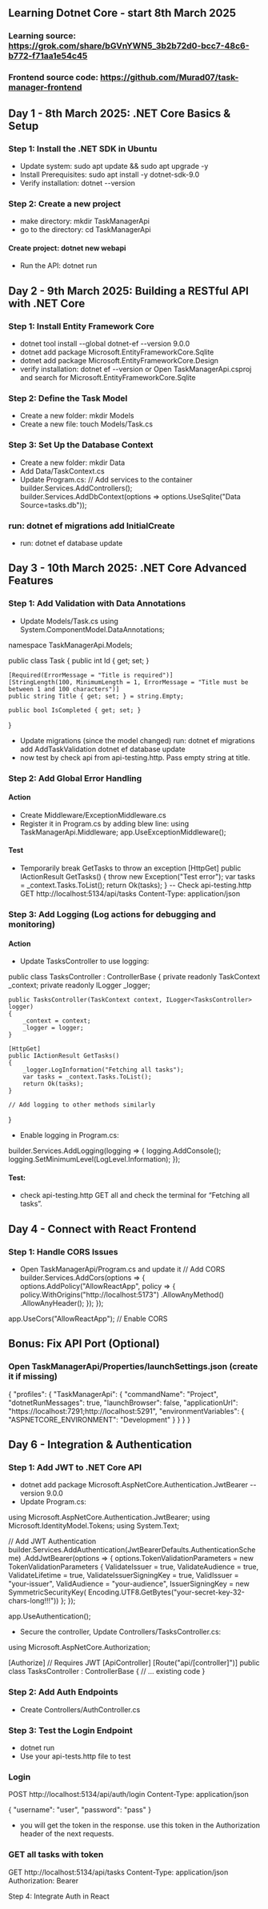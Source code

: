 ## Learning Dotnet Core - start 8th March 2025
### Learning source: https://grok.com/share/bGVnYWN5_3b2b72d0-bcc7-48c6-b772-f71aa1e54c45
### Frontend source code: https://github.com/Murad07/task-manager-frontend

## Day 1 - 8th March 2025: .NET Core Basics & Setup
### Step 1: Install the .NET SDK in Ubuntu
- Update system: sudo apt update && sudo apt upgrade -y
- Install Prerequisites: sudo apt install -y dotnet-sdk-9.0
- Verify installation: dotnet --version

### Step 2: Create a new project
- make directory: mkdir TaskManagerApi
- go to the directory: cd TaskManagerApi

#### Create project: dotnet new webapi
- Run the API: dotnet run

## Day 2 - 9th March 2025: Building a RESTful API with .NET Core
### Step 1: Install Entity Framework Core
- dotnet tool install --global dotnet-ef --version 9.0.0
- dotnet add package Microsoft.EntityFrameworkCore.Sqlite
- dotnet add package Microsoft.EntityFrameworkCore.Design
- verify installation: dotnet ef --version or Open TaskManagerApi.csproj and search for Microsoft.EntityFrameworkCore.Sqlite

### Step 2: Define the Task Model
- Create a new folder: mkdir Models
- Create a new file: touch Models/Task.cs

### Step 3: Set Up the Database Context
- Create a new folder: mkdir Data
- Add Data/TaskContext.cs
- Update Program.cs:
// Add services to the container
builder.Services.AddControllers();
builder.Services.AddDbContext<TaskContext>(options =>
    options.UseSqlite("Data Source=tasks.db"));

### run: dotnet ef migrations add InitialCreate
- run: dotnet ef database update

## Day 3 - 10th March 2025: .NET Core Advanced Features
### Step 1: Add Validation with Data Annotations
- Update Models/Task.cs
using System.ComponentModel.DataAnnotations;

namespace TaskManagerApi.Models;

public class Task
{
    public int Id { get; set; }

    [Required(ErrorMessage = "Title is required")]
    [StringLength(100, MinimumLength = 1, ErrorMessage = "Title must be between 1 and 100 characters")]
    public string Title { get; set; } = string.Empty;

    public bool IsCompleted { get; set; }
}

- Update migrations (since the model changed) run: dotnet ef migrations add AddTaskValidation
dotnet ef database update
- now test by check api from api-testing.http. Pass empty string at title.

### Step 2: Add Global Error Handling
#### Action
- Create Middleware/ExceptionMiddleware.cs
- Register it in Program.cs by adding blew line:
using TaskManagerApi.Middleware;
app.UseExceptionMiddleware();

#### Test
- Temporarily break GetTasks to throw an exception
[HttpGet]
public IActionResult GetTasks()
{
    throw new Exception("Test error");
    var tasks = _context.Tasks.ToList();
    return Ok(tasks);
}
-- Check api-testing.http
GET http://localhost:5134/api/tasks
Content-Type: application/json

### Step 3: Add Logging (Log actions for debugging and monitoring)
#### Action
- Update TasksController to use logging:

public class TasksController : ControllerBase
{
    private readonly TaskContext _context;
    private readonly ILogger<TasksController> _logger;

    public TasksController(TaskContext context, ILogger<TasksController> logger)
    {
        _context = context;
        _logger = logger;
    }

    [HttpGet]
    public IActionResult GetTasks()
    {
        _logger.LogInformation("Fetching all tasks");
        var tasks = _context.Tasks.ToList();
        return Ok(tasks);
    }

    // Add logging to other methods similarly
}

- Enable logging in Program.cs:

builder.Services.AddLogging(logging =>
{
    logging.AddConsole();
    logging.SetMinimumLevel(LogLevel.Information);
});

#### Test:
- check api-testing.http GET all and check the terminal for “Fetching all tasks”.

## Day 4 - Connect with React Frontend
### Step 1: Handle CORS Issues
- Open TaskManagerApi/Program.cs and update it
// Add CORS
builder.Services.AddCors(options =>
{
    options.AddPolicy("AllowReactApp", policy =>
    {
        policy.WithOrigins("http://localhost:5173")
              .AllowAnyMethod()
              .AllowAnyHeader();
    });
});

app.UseCors("AllowReactApp"); // Enable CORS


## Bonus: Fix API Port (Optional)

### Open TaskManagerApi/Properties/launchSettings.json (create it if missing)
{
  "profiles": {
    "TaskManagerApi": {
      "commandName": "Project",
      "dotnetRunMessages": true,
      "launchBrowser": false,
      "applicationUrl": "https://localhost:7291;http://localhost:5291",
      "environmentVariables": {
        "ASPNETCORE_ENVIRONMENT": "Development"
      }
    }
  }
}

## Day 6 - Integration & Authentication

### Step 1: Add JWT to .NET Core API
- dotnet add package Microsoft.AspNetCore.Authentication.JwtBearer --version 9.0.0
- Update Program.cs:



using Microsoft.AspNetCore.Authentication.JwtBearer;
using Microsoft.IdentityModel.Tokens;
using System.Text;

// Add JWT Authentication
builder.Services.AddAuthentication(JwtBearerDefaults.AuthenticationScheme)
    .AddJwtBearer(options =>
    {
        options.TokenValidationParameters = new TokenValidationParameters
        {
            ValidateIssuer = true,
            ValidateAudience = true,
            ValidateLifetime = true,
            ValidateIssuerSigningKey = true,
            ValidIssuer = "your-issuer",
            ValidAudience = "your-audience",
            IssuerSigningKey = new SymmetricSecurityKey(
                Encoding.UTF8.GetBytes("your-secret-key-32-chars-long!!!"))
        };
    });

app.UseAuthentication();

- Secure the controller, Update Controllers/TasksController.cs:


using Microsoft.AspNetCore.Authorization;

[Authorize] // Requires JWT
[ApiController]
[Route("api/[controller]")]
public class TasksController : ControllerBase
{
  // ... existing code
}


### Step 2: Add Auth Endpoints
- Create Controllers/AuthController.cs

### Step 3: Test the Login Endpoint
- dotnet run
- Use your api-tests.http file to test

### Login
POST http://localhost:5134/api/auth/login
Content-Type: application/json

{
    "username": "user",
    "password": "pass"
}

- you will get the token in the response. use this token in the Authorization header of the next requests.

### GET all tasks with token
GET http://localhost:5134/api/tasks
Content-Type: application/json
Authorization: Bearer <paste-your-token-here>

Step 4: Integrate Auth in React



